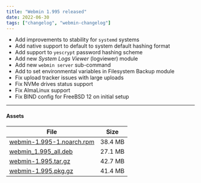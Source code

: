 ```yaml
---
title: "Webmin 1.995 released"
date: 2022-06-30
tags: ["changelog", "webmin-changelog"]
---
```


* Add improvements to stability for `systemd` systems
* Add native support to default to system default hashing format
* Add support to `yescrypt` password hashing scheme
* Add new _System Logs Viewer_ (logviewer) module
* Add new `webmin server` sub-command
* Add to set environmental variables in Filesystem Backup module
* Fix upload tracker issues with large uploads
* Fix NVMe drives status support
* Fix AlmaLinux support
* Fix BIND config for FreeBSD 12 on initial setup

---

#### Assets

| File                       | Size |
| -------------------------- | -----|
|[webmin-1.995-1.noarch.rpm](https://github.com/webmin/webmin/releases/download/1.995/webmin-1.995-1.noarch.rpm) | 38.4 MB |
|[webmin_1.995_all.deb](https://github.com/webmin/webmin/releases/download/1.995/webmin_1.995_all.deb) | 27.1 MB |
|[webmin-1.995.tar.gz](https://github.com/webmin/webmin/releases/download/1.995/webmin-1.995.tar.gz) | 42.7 MB |
|[webmin-1.995.pkg.gz](https://github.com/webmin/webmin/releases/download/1.995/webmin-1.995.pkg.gz) | 41.4 MB |
